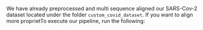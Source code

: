 We have already preprocessed and multi sequence aligned our SARS-Cov-2 dataset located under the folder `custom_covid_dataset`. If you want to align more proprietTo execute our pipeline, run the following: